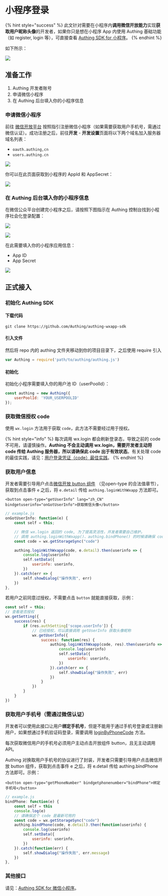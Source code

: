 # 小程序登录

{% hint style="success" %}
此文针对需要在小程序内**调用微信开放能力**实现**获取用户昵称头像**的开发者，如果你只是想在小程序 App 内使用 Authing 基础功能（如 register, login 等），可直接查看 [Authing SDK for 小程序](../../../sdk/authing-sdk-for-wxapp.md)。
{% endhint %}

如下所示：

![](../../../.gitbook/assets/img_0951.PNG)



## 准备工作

1. Authing 开发者账号
2. 申请微信小程序
3. 在 Authing 后台填入你的小程序信息

### 申请微信小程序

前往 [微信开放平台](https://mp.weixin.qq.com/) 按照指引注册微信小程序（如果需要获取用户手机号，需通过微信认证）。成功注册之后，前往**开发** - **开发设置**页面将以下两个域名加入服务器域名列表：

* `oauth.authing,cn` 
* `users.authing.cn` 

![](../../../.gitbook/assets/image%20%28275%29.png)

你可以在此页面获取到小程序的 AppId 和 AppSecret：

![](../../../.gitbook/assets/image%20%28552%29.png)

### 在 Authing 后台填入你的小程序信息

在微信公众平台创建完小程序之后，请按照下图指示在 Authing 控制台找到小程序社会化登录配置：

![](../../../.gitbook/assets/image%20%28597%29.png)

![](../../../.gitbook/assets/image%20%28441%29.png)

在此需要填入你的小程序应用信息：

* App ID
* App Secret

![](../../../.gitbook/assets/image%20%28505%29.png)

## 正式接入

### 初始化 Authing SDK

#### 下载代码

```text
git clone https://github.com/Authing/authing-wxapp-sdk
```

#### 引入文件

然后将 repo 内的 authing 文件夹移动到你的项目目录下，之后使用 require 引入

```javascript
var Authing = require('path/to/authing/authing.js')
```

#### 初始化

初始化小程序需要填入你的用户池 ID（userPoolId）：

```javascript
const authing = new Authing({
    userPoolId: 'YOUR_USERPOOLID'
});
```

### 获取微信授权 code

使用 `wx.login` 方法用于获取 `code`，此方法不需要经过用于授权。

{% hint style="info" %}
每次调用 wx.login 都会刷新登录态，导致之前的 code 不可用，请谨慎操作。**Authing 不会主动调用 wx.login，需要开发者主动将 code 传给 Authing 服务器，所以请确保此 code 出于有效状态**。有关处理 code 的最佳实践，请见：[用户登录凭证（code）最佳实践](code-best-practice.md)。
{% endhint %}

### 获取用户信息

开发者需要引导用户点击[微信开放 button 组件](https://developers.weixin.qq.com/miniprogram/dev/component/button.html) （见open-type 的合法值章节），获取到点击事件 `e` 之后，将 `e.detail` 传给 `authing.loginWithWxapp` 方法即可。

```markup
<button open-type="getUserInfo" lang="zh_CN" bindgetuserinfo="onGotUserInfo">获取微信头像</button>
```

```javascript
// example.js
onGotUserInfo: function(e) {
    const self = this;

    // 微信 wx.login 返回的 code, 为了提高灵活性，开发者需要自己维护。
    // 调用 authing.loginWithWxapp()、authing.bindPhone() 的时候请确保 code 是可用的。
    const code = wx.getStorageSync("code")

    authing.loginWithWxapp(code, e.detail).then(userinfo => {
        console.log(userinfo)
        self.setData({
            userinfo: userinfo,
        })
    }).catch(err => {
        self.showDialog("操作失败", err)
    })
},
```

若用户之前同意过授权，不需要点击 `button` 就能直接获取，示例：

```javascript
const self = this;
// 查看是否授权
wx.getSetting({
    success(res) {
        if (res.authSetting['scope.userInfo']) {
            // 已经授权，可以直接调用 getUserInfo 获取头像昵称
            wx.getUserInfo({
                success: function(res) {
                    authing.loginWithWxapp(code, res).then(userinfo => {
                        console.log(userinfo)
                        self.setData({
                            userinfo: userinfo,
                        })
                    }).catch(err => {
                        self.showDialog("操作失败", err)
                    })
                }
            })
        }
    }
})
```

### 获取用户手机号（需通过微信认证）

开发者可以使用此接口让用户**绑定手机号**，但是不能用于通过手机号登录或注册新用户，如果想通过手机验证码登录，需要调用 [loginByPhoneCode](https://learn.authing.cn/authing/sdk/sdk-for-javascript#shi-yong-shou-ji-yan-zheng-ma-deng-lu) 方法。

每次获取微信用户的手机号必须用户主动点击开放组件 button，且无主动调用 API。

Authing 对换取用户手机号的协议进行了封装，开发者只需要引导用户点击微信开放 button 组件，获取到点击事件 e 之后，将 e.detail 传给 authing.bindPhone 方法即可。示例：

```markup
<button open-type="getPhoneNumber" bindgetphonenumber="bindPhone">绑定手机号</button>
```

```javascript
// example.js
bindPhone: function(e) {
    const self = this
    console.log(e)
    // 请确保这个 code 是最新可用的
    const code = wx.getStorageSync("code")
    authing.bindPhone(code, e.detail).then(function(userinfo) {
        console.log(userinfo)
        self.setData({
            userinfo: userinfo,
        })
    }).catch(function(err) {
        self.showDialog("操作失败", err.message)
    })
},
```

### 其他接口

请见：[Authing SDK for 微信小程序](../../../sdk/authing-sdk-for-wxapp.md)。

